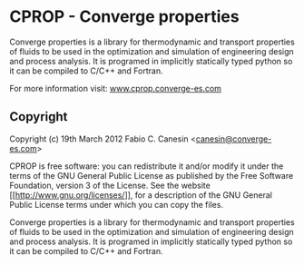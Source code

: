 # CPROP - Converge properties

  Converge properties is a library for thermodynamic and transport properties of fluids to be used
  in the optimization and simulation of engineering design and process analysis.
  It is programed in implicitly statically typed python so it can be compiled to C/C++ and Fortran.
  
  For more information visit: www.cprop.converge-es.com

## Copyright

  Copyright (c) 19th March 2012 Fabio C. Canesin &lt;canesin@converge-es.com&gt;

  CPROP is free software: you can redistribute it and/or modify it under the
  terms of the GNU General Public License as published by the Free Software
  Foundation, version 3 of the License.  See the website [[http://www.gnu.org/licenses/]],
  for a description of the GNU General Public License terms under which you can copy the files.

  Converge properties is a library for thermodynamic and transport properties of fluids to be used
  in the optimization and simulation of engineering design and process analysis.
  It is programed in implicitly statically typed python so it can be compiled to C/C++ and Fortran.